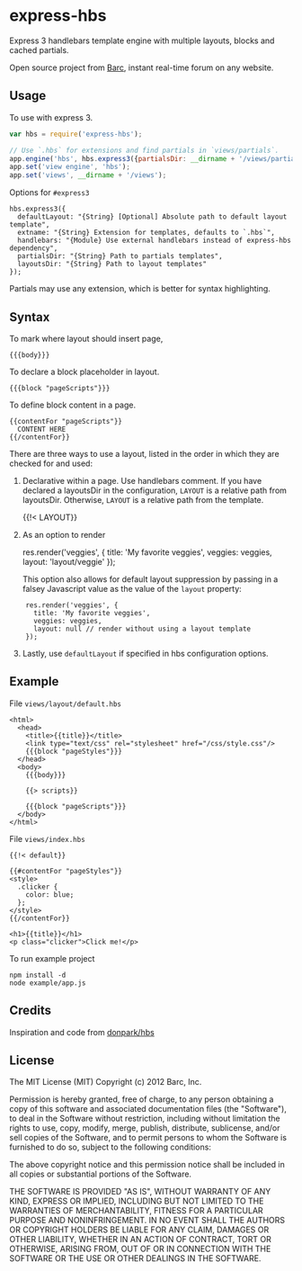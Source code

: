 # express-hbs

Express 3 handlebars template engine with multiple layouts, blocks and cached partials.

Open source project from [Barc](http://barc.com), instant real-time forum on any website.

## Usage

To use with express 3.

```javascript
var hbs = require('express-hbs');

// Use `.hbs` for extensions and find partials in `views/partials`.
app.engine('hbs', hbs.express3({partialsDir: __dirname + '/views/partials'}));
app.set('view engine', 'hbs');
app.set('views', __dirname + '/views');
```

Options for `#express3`

    hbs.express3({
      defaultLayout: "{String} [Optional] Absolute path to default layout template",
      extname: "{String} Extension for templates, defaults to `.hbs`",
      handlebars: "{Module} Use external handlebars instead of express-hbs dependency",
      partialsDir: "{String} Path to partials templates",
      layoutsDir: "{String} Path to layout templates"
    });

Partials may use any extension, which is better for syntax highlighting.

## Syntax



To mark where layout should insert page,

    {{{body}}}


To declare a block placeholder in layout.

    {{{block "pageScripts"}}}

To define block content in a page.

    {{contentFor "pageScripts"}}
      CONTENT HERE
    {{/contentFor}}

There are three ways to use a layout, listed in the order in which they are checked for and used:

1. Declarative within a page. Use handlebars comment. If you have declared a layoutsDir in the configuration, `LAYOUT` is a relative path from layoutsDir. Otherwise, `LAYOUT` is a relative path from the template.

    {{!< LAYOUT}}

2. As an option to render

    res.render('veggies', {
      title: 'My favorite veggies',
      veggies: veggies,
      layout: 'layout/veggie'
    });
    
   This option also allows for default layout suppression by passing in a falsey Javascript value as the value of the `layout` property:

```   
    res.render('veggies', {
      title: 'My favorite veggies',
      veggies: veggies,
      layout: null // render without using a layout template
    });
```

3. Lastly, use `defaultLayout` if specified in hbs configuration options.


## Example

File `views/layout/default.hbs`

```
<html>
  <head>
    <title>{{title}}</title>
    <link type="text/css" rel="stylesheet" href="/css/style.css"/>
    {{{block "pageStyles"}}}
  </head>
  <body>
    {{{body}}}

    {{> scripts}}

    {{{block "pageScripts"}}}
  </body>
</html>
```


File `views/index.hbs`

```
{{!< default}}

{{#contentFor "pageStyles"}}
<style>
  .clicker {
    color: blue;
  };
</style>
{{/contentFor}}

<h1>{{title}}</h1>
<p class="clicker">Click me!</p>
```

To run example project

    npm install -d
    node example/app.js

## Credits

Inspiration and code from [donpark/hbs](https://github.com/donpark/hbs)


## License

The MIT License (MIT)
Copyright (c) 2012 Barc, Inc.

Permission is hereby granted, free of charge, to any person obtaining a copy of this software and associated documentation files (the "Software"), to deal in the Software without restriction, including without limitation the rights to use, copy, modify, merge, publish, distribute, sublicense, and/or sell copies of the Software, and to permit persons to whom the Software is furnished to do so, subject to the following conditions:

The above copyright notice and this permission notice shall be included in all copies or substantial portions of the Software.

THE SOFTWARE IS PROVIDED "AS IS", WITHOUT WARRANTY OF ANY KIND, EXPRESS OR IMPLIED, INCLUDING BUT NOT LIMITED TO THE WARRANTIES OF MERCHANTABILITY, FITNESS FOR A PARTICULAR PURPOSE AND NONINFRINGEMENT. IN NO EVENT SHALL THE AUTHORS OR COPYRIGHT HOLDERS BE LIABLE FOR ANY CLAIM, DAMAGES OR OTHER LIABILITY, WHETHER IN AN ACTION OF CONTRACT, TORT OR OTHERWISE, ARISING FROM, OUT OF OR IN CONNECTION WITH THE SOFTWARE OR THE USE OR OTHER DEALINGS IN THE SOFTWARE.
